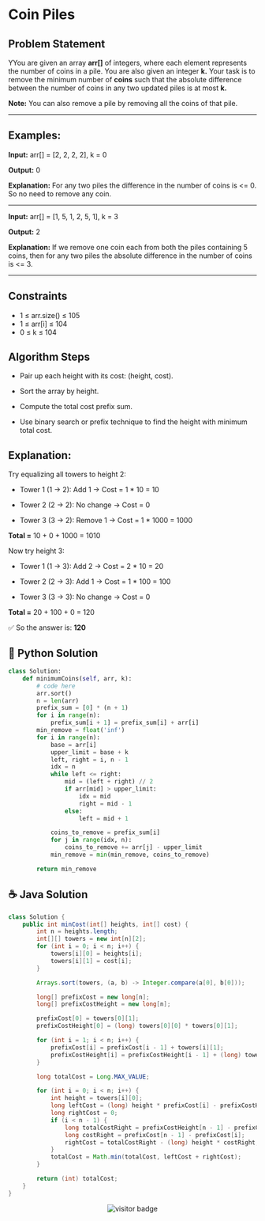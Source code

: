 # Coin Piles

## Problem Statement
YYou are given an array **arr[]** of integers, where each element represents the number of coins in a pile. You are also given an integer **k.**
Your task is to remove the minimum number of **coins** such that the absolute difference between the number of coins in any two updated piles is at most **k.**

**Note:** You can also remove a pile by removing all the coins of that pile.

---

## Examples:

**Input:**  arr[] = [2, 2, 2, 2], k = 0

**Output:** 0

**Explanation:** For any two piles the difference in the number of coins is <= 0. So no need to remove any coin.

---


**Input:** arr[] = [1, 5, 1, 2, 5, 1], k = 3

**Output:** 2

**Explanation:** If we remove one coin each from both the piles containing 5 coins, then for any two piles the absolute difference in the number of coins is <= 3.

---


## Constraints

- 1 ≤ arr.size() ≤ 105
- 1 ≤ arr[i] ≤ 104
- 0 ≤ k ≤ 104


## Algorithm Steps
 - Pair up each height with its cost: (height, cost).

 - Sort the array by height.

 - Compute the total cost prefix sum.

 - Use binary search or prefix technique to find the height with minimum total cost.


## Explanation:

Try equalizing all towers to height 2:

- Tower 1 (1 → 2): Add 1 → Cost = 1 * 10 = 10

- Tower 2 (2 → 2): No change → Cost = 0

- Tower 3 (3 → 2): Remove 1 → Cost = 1 * 1000 = 1000

**Total =** 10 + 0 + 1000 = 1010

Now try height 3:

- Tower 1 (1 → 3): Add 2 → Cost = 2 * 10 = 20

- Tower 2 (2 → 3): Add 1 → Cost = 1 * 100 = 100

- Tower 3 (3 → 3): No change → Cost = 0

**Total =** 20 + 100 + 0 = 120

✅ So the answer is: **120**


## 🐍 Python Solution

```python
class Solution:
    def minimumCoins(self, arr, k):
        # code here
        arr.sort()
        n = len(arr)
        prefix_sum = [0] * (n + 1)
        for i in range(n):
            prefix_sum[i + 1] = prefix_sum[i] + arr[i]
        min_remove = float('inf')
        for i in range(n):
            base = arr[i]
            upper_limit = base + k
            left, right = i, n - 1
            idx = n
            while left <= right:
                mid = (left + right) // 2
                if arr[mid] > upper_limit:
                    idx = mid
                    right = mid - 1
                else:
                    left = mid + 1

            coins_to_remove = prefix_sum[i]  
            for j in range(idx, n):
                coins_to_remove += arr[j] - upper_limit 
            min_remove = min(min_remove, coins_to_remove)

        return min_remove
```
## ☕️ Java Solution

```java
class Solution {
    public int minCost(int[] heights, int[] cost) {
        int n = heights.length;
        int[][] towers = new int[n][2];
        for (int i = 0; i < n; i++) {
            towers[i][0] = heights[i];
            towers[i][1] = cost[i];
        }

        Arrays.sort(towers, (a, b) -> Integer.compare(a[0], b[0]));

        long[] prefixCost = new long[n];
        long[] prefixCostHeight = new long[n];

        prefixCost[0] = towers[0][1];
        prefixCostHeight[0] = (long) towers[0][0] * towers[0][1];

        for (int i = 1; i < n; i++) {
            prefixCost[i] = prefixCost[i - 1] + towers[i][1];
            prefixCostHeight[i] = prefixCostHeight[i - 1] + (long) towers[i][0] * towers[i][1];
        }

        long totalCost = Long.MAX_VALUE;

        for (int i = 0; i < n; i++) {
            int height = towers[i][0];
            long leftCost = (long) height * prefixCost[i] - prefixCostHeight[i];
            long rightCost = 0;
            if (i < n - 1) {
                long totalCostRight = prefixCostHeight[n - 1] - prefixCostHeight[i];
                long costRight = prefixCost[n - 1] - prefixCost[i];
                rightCost = totalCostRight - (long) height * costRight;
            }
            totalCost = Math.min(totalCost, leftCost + rightCost);
        }

        return (int) totalCost;
    }
}


```
<p align="center">
  <img src="https://visitor-badge.laobi.icu/badge?page_id=second-largest-problem" alt="visitor badge"/>

</p>
